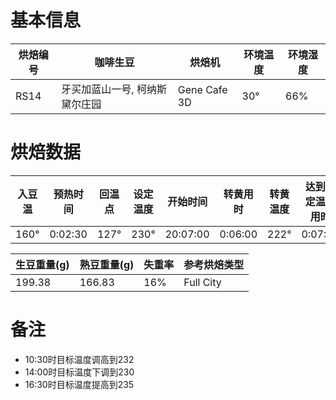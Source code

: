 # 基本信息

|烘焙编号|咖啡生豆|烘焙机|环境温度|环境湿度|
|------|-------|-----|-------|-------|
|RS14|牙买加蓝山一号, 柯纳斯黛尔庄园|Gene Cafe 3D|30°|66%|

# 烘焙数据

|入豆温|预热时间|回温点|设定温度|开始时间|转黄用时|转黄温度|达到设定温度用时|结束时间|烘焙时长|机内冷却到60°用时|静置(排气)用时|
|-----|------|-----|-------|-------|------|-------|--------------|------|-------|---------------|------------|
|160°|0:02:30|127°|230°|20:07:00|0:06:00|222°|0:07:21|20:24:00|0:17:00|0:10:42|01:00:00|

|生豆重量(g)|熟豆重量(g)|失重率|参考烘焙类型|
|----------|---------|-----|----------|
|199.38|166.83|16%|Full City|

# 备注

- 10:30时目标温度调高到232
- 14:00时目标温度下调到230
- 16:30时目标温度提高到235
